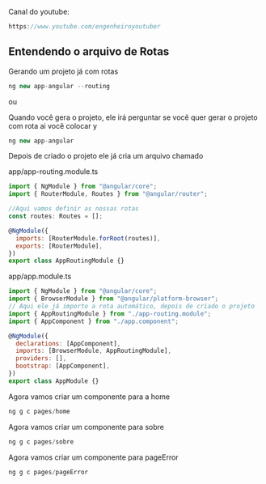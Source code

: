 Canal do youtube:

```js
https://www.youtube.com/engenheiroyoutuber
```

## Entendendo o arquivo de Rotas

Gerando um projeto já com rotas

```js
ng new app-angular --routing
```

ou

Quando você gera o projeto, ele irá perguntar se você quer gerar o projeto com
rota ai você colocar y

```js
ng new app-angular
```

Depois de criado o projeto ele já cria um arquivo chamado

app/app-routing.module.ts

```js
import { NgModule } from "@angular/core";
import { RouterModule, Routes } from "@angular/router";

//Aqui vamos definir as nossas rotas
const routes: Routes = [];

@NgModule({
  imports: [RouterModule.forRoot(routes)],
  exports: [RouterModule],
})
export class AppRoutingModule {}
```

app/app.module.ts

```js
import { NgModule } from "@angular/core";
import { BrowserModule } from "@angular/platform-browser";
// Aqui ele já importo a rota automático, depois de criado o projeto
import { AppRoutingModule } from "./app-routing.module";
import { AppComponent } from "./app.component";

@NgModule({
  declarations: [AppComponent],
  imports: [BrowserModule, AppRoutingModule],
  providers: [],
  bootstrap: [AppComponent],
})
export class AppModule {}
```

Agora vamos criar um componente para a home

```js
ng g c pages/home
```

Agora vamos criar um componente para sobre

```js
ng g c pages/sobre
```

Agora vamos criar um componente para pageError

```js
ng g c pages/pageError
```
